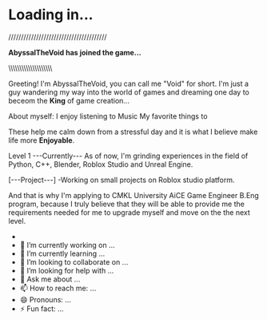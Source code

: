 # Loading in...

///////////////////////////////////////

**AbyssalTheVoid has joined the game...**

\\\\\\\\\\\\\\\\\\\\\\\\\\\\\\\\\\\\\\\

Greeting! I'm AbyssalTheVoid, you can call me "Void" for short. I'm just a guy wandering my way into the world of games and dreaming one day to beceom the **King** of game creation...



About myself:
I enjoy listening to Music
My favorite things to




These help me calm down from a stressful day and it is what I believe make life more **Enjoyable**.





Level 1 ---Currently---
As of now, I'm grinding experiences in the field of Python, C++, Blender, Roblox Studio and Unreal Engine.

[---Project---]
-Working on small projects on Roblox studio platform.








And that is why I'm applying to CMKL University AiCE Game Engineer B.Eng program, because I truly believe that they will be able to provide me the requirements needed for me to upgrade myself and move on the the next level.

- 
- 🔭 I’m currently working on ...
- 🌱 I’m currently learning ...
- 👯 I’m looking to collaborate on ...
- 🤔 I’m looking for help with ...
- 💬 Ask me about ...
- 📫 How to reach me: ...
- 😄 Pronouns: ...
- ⚡ Fun fact: ...
